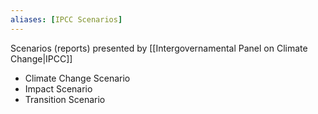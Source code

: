 ```yaml
---
aliases: [IPCC Scenarios]
---
```


Scenarios (reports) presented by [[Intergovernamental Panel on Climate Change|IPCC]]

- Climate Change Scenario
- Impact Scenario
- Transition Scenario